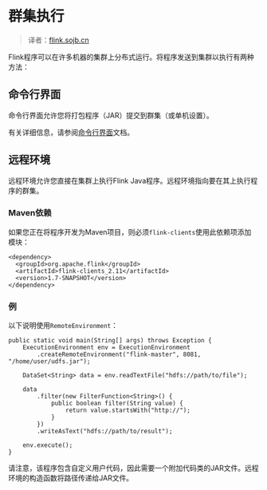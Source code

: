 

# 群集执行

> 译者：[flink.sojb.cn](https://flink.sojb.cn/)


Flink程序可以在许多机器的集群上分布式运行。将程序发送到集群以执行有两种方法：

## 命令行界面

命令行界面允许您将打包程序（JAR）提交到群集（或单机设置）。

有关详细信息，请参阅[命令行界面](https://flink.sojb.cn/ops/cli.html)文档。

## 远程环境

远程环境允许您直接在集群上执行Flink Java程序。远程环境指向要在其上执行程序的群集。

### Maven依赖

如果您正在将程序开发为Maven项目，则必须`flink-clients`使用此依赖项添加 模块：



```
<dependency>
  <groupId>org.apache.flink</groupId>
  <artifactId>flink-clients_2.11</artifactId>
  <version>1.7-SNAPSHOT</version>
</dependency>
```



### 例

以下说明使用`RemoteEnvironment`：



```
public static void main(String[] args) throws Exception {
    ExecutionEnvironment env = ExecutionEnvironment
        .createRemoteEnvironment("flink-master", 8081, "/home/user/udfs.jar");

    DataSet<String> data = env.readTextFile("hdfs://path/to/file");

    data
        .filter(new FilterFunction<String>() {
            public boolean filter(String value) {
                return value.startsWith("http://");
            }
        })
        .writeAsText("hdfs://path/to/result");

    env.execute();
}
```



请注意，该程序包含自定义用户代码，因此需要一个附加代码类的JAR文件。远程环境的构造函数将路径传递给JAR文件。

